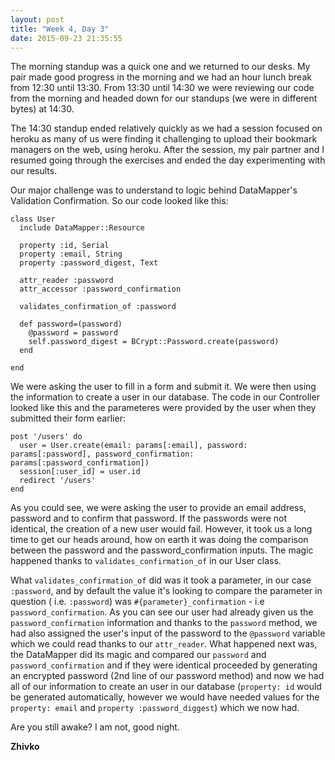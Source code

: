 ```yaml
---
layout: post
title: "Week 4, Day 3"
date: 2015-09-23 21:35:55
---
```

The morning standup was a quick one and we returned to our desks. My pair made good progress in the morning and we had an hour lunch break from 12:30 until 13:30. From 13:30 until 14:30 we were reviewing our code from the morning and headed down for our standups (we were in different bytes) at 14:30.

The 14:30 standup ended relatively quickly as we had a session focused on heroku as many of us were finding it challenging to upload their bookmark managers on the web, using heroku. After the session, my pair partner and I resumed going through the exercises and ended the day experimenting with our results.

Our major challenge was to understand to logic behind DataMapper's Validation Confirmation. So our code looked like this:

    class User
      include DataMapper::Resource

      property :id, Serial
      property :email, String
      property :password_digest, Text

      attr_reader :password
      attr_accessor :password_confirmation

      validates_confirmation_of :password

      def password=(password)
        @password = password
        self.password_digest = BCrypt::Password.create(password)
      end

    end

We were asking the user to fill in a form and submit it. We were then using the information to create a user in our database. The code in our Controller looked like this and the parameteres were provided by the user when they submitted their form earlier:

    post '/users' do
      user = User.create(email: params[:email], password: params[:password], password_confirmation: params[:password_confirmation])
      session[:user_id] = user.id
      redirect '/users'
    end

As you could see, we were asking the user to provide an email address, password and to confirm that password. If the passwords were not identical, the creation of a new user would fail. However, it took us a long time to get our heads around, how on earth it was doing the comparison between the password and the password_confirmation inputs. The magic happened thanks to `validates_confirmation_of` in our User class.


What ```validates_confirmation_of``` did was it took a parameter, in our case ```:password```, and by default the value it's looking to compare the parameter in question ( i.e. ```:password```)
was ```#{parameter}_confirmation``` - i.e ```password_confirmation```. As you can see our user had already given us the `password_confirmation` information and thanks to the ```password``` method, we had also assigned the user's input of the password to the ```@password``` variable which we could read thanks to our ```attr_reader```. What happened next was, the DataMapper did its magic and compared our ```password``` and  ```password_confirmation``` and if they were identical proceeded by generating an encrypted password (2nd line of our password method) and now we had all of our information to create an user in our database (`property: id` would be generated automatically, however we would have needed values for the ```property: email``` and `property :password_diggest`) which we now had.

Are you still awake? I am not, good night.

__Zhivko__
